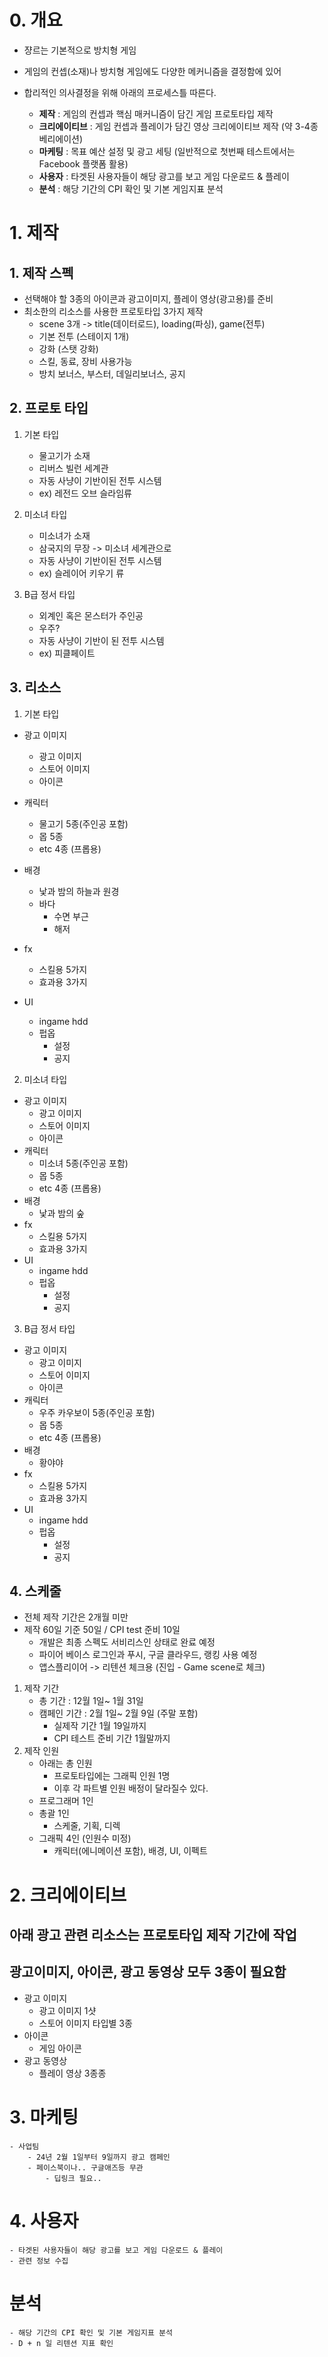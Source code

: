 # 0. 개요
- 쟝르는 기본적으로 방치형 게임
- 게임의 컨셉(소재)나 방치형 게임에도 다양한 메커니즘을 결정함에 있어
- 합리적인 의사결정을 위해 아래의 프로세스틀 따른다.
    
    - <b>제작</b> : 게임의 컨셉과 핵심 매커니즘이 담긴 게임 프로토타입 제작 
    - <b>크리에이티브</b> : 게임 컨셉과 플레이가 담긴 영상 크리에이티브 제작 (약 3-4종 베리에이션) 
    - <b>마케팅</b> : 목표 예산 설정 및 광고 세팅 (일반적으로 첫번째 테스트에서는 Facebook 플랫폼 활용) 
    - <b>사용자</b> : 타겟된 사용자들이 해당 광고를 보고 게임 다운로드 & 플레이 
    - <b>분석</b> : 해당 기간의 CPI 확인 및 기본 게임지표 분석 

# 1. 제작
## 1. 제작 스펙
- 선택해야 할 3종의 아이콘과 광고이미지, 플레이 영상(광고용)를 준비
- 최소한의 리소스를 사용한 프로토타입 3가지 제작
    - scene 3개 -> title(데이터로드), loading(파싱), game(전투)
    - 기본 전투 (스테이지 1개)
    - 강화 (스탯 강화)
    - 스킬, 동료, 장비 사용가능
    - 방치 보너스, 부스터, 데일리보너스, 공지 

## 2. 프로토 타입
1) 기본 타입
    - 물고기가 소재
    - 리버스 빌런 세계관
    - 자동 사냥이 기반이된 전투 시스템
    - ex) 레전드 오브 슬라임류

2) 미소녀 타입
    - 미소녀가 소재
    - 삼국지의 무장 -> 미소녀 세계관으로
    - 자동 사냥이 기반이된 전투 시스템
    - ex) 슬레이어 키우기 류

3) B급 정서 타입
    - 외계인 혹은 몬스터가 주인공
    - 우주?
    - 자동 사냥이 기반이 된 전투 시스템
    - ex) 피클페이트
 
## 3. 리소스
1) 기본 타입
- 광고 이미지
    - 광고 이미지
    - 스토어 이미지
    - 아이콘 
-  캐릭터
    - 물고기 5종(주인공 포함)
    - 몹 5종
    - etc 4종 (프롭용)
- 배경
    - 낯과 밤의 하늘과 원경
    - 바다
        - 수면 부근
        - 해저  
- fx
    - 스킬용 5가지
    - 효과용 3가지 

- UI
    - ingame hdd
    - 펍옵
        - 설정
        - 공지      

2) 미소녀 타입
- 광고 이미지
    - 광고 이미지
    - 스토어 이미지
    - 아이콘 
- 캐릭터
    - 미소녀 5종(주인공 포함)
    - 몹 5종
    - etc 4종 (프롭용)
- 배경
    - 낯과 밤의 숲  
- fx
    - 스킬용 5가지
    - 효과용 3가지 
- UI
    - ingame hdd
    - 펍옵
        - 설정
        - 공지  

3) B급 정서 타입
- 광고 이미지
    - 광고 이미지
    - 스토어 이미지
    - 아이콘 
- 캐릭터
    - 우주 카우보이 5종(주인공 포함)
    - 몹 5종
    - etc 4종 (프롭용)
- 배경
    - 황야야  
- fx
    - 스킬용 5가지
    - 효과용 3가지 
- UI
    - ingame hdd
    - 펍옵
        - 설정
        - 공지

## 4. 스케줄
- 전체 제작 기간은 2개월 미만
- 제작 60일 기준 50일 / CPI test 준비 10일
    - 개발은 최종 스펙도 서비리스인 상태로 완료 예정
    - 파이어 베이스 로그인과 푸시, 구글 클라우드, 랭킹 사용 예정
    - 앱스플리이어 -> 리텐션 체크용 (진입 - Game scene로 체크)
1) 제작 기간
    - 총 기간 : 12월 1일~ 1월 31일
    - 캠페인 기간 : 2월 1일~ 2월 9일 (주말 포함)
        - 실제작 기간 1월 19일까지
        - CPI 테스트 준비 기간 1월말까지
3) 제작 인원
    - 아래는 총 인원
        - 프로토타입에는 그래픽 인원 1명
        - 이후 각 파트별 인원 배정이 달라질수 있다. 
    - 프로그래머 1인
    - 총괄 1인 
        - 스케줄, 기획, 디렉  
    - 그래픽 4인 (인원수 미정)
        - 캐릭터(에니메이션 포함), 배경, UI, 이펙트 
    
# 2. 크리에이티브
## 아래 광고 관련 리소스는 프로토타입 제작 기간에 작업
## 광고이미지, 아이콘, 광고 동영상 모두 3종이 필요함
- 광고 이미지
    - 광고 이미지 1샷
    - 스토어 이미지 타입별 3종 
- 아이콘
    - 게임 아이콘 
- 광고 동영상
    - 플레이 영상 3종종

# 3. 마케팅
    - 사업팀
        - 24년 2월 1일부터 9일까지 광고 캠페인
        - 페이스북이나.. 구글애즈등 무관
            - 딥링크 필요..

# 4. 사용자
    - 타겟된 사용자들이 해당 광고를 보고 게임 다운로드 & 플레이
    - 관련 정보 수집

# 분석
    - 해당 기간의 CPI 확인 및 기본 게임지표 분석 
    - D + n 일 리텐션 지표 확인










